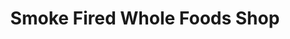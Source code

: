 ---
title: "Smoke Fired Whole Foods Shop"
url: /crail/smoke-fired-whole-foods-shop/
shop: convenience
---